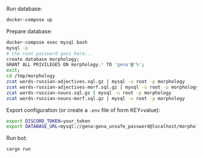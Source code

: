 Run database:
```bash
docker-compose up
```

Prepare database:
```bash
docker-compose exec mysql bash
mysql -p
# the root password goes here...
create database morphology;
GRANT ALL PRIVILEGES ON morphology.* TO 'gena'@'%';
exit;
cd /tmp/morphology
zcat words-russian-adjectives.sql.gz | mysql -u root -p morphology
zcat words-russian-adjectives-morf.sql.gz | mysql -u root -p morphology
zcat words-russian-nouns.sql.gz | mysql -u root -p morphology
zcat words-russian-nouns-morf.sql.gz | mysql -u root -p morphology
```

Export configuration (or create a `.env` file of form KEY=value):
```bash
export DISCORD_TOKEN=your_token
export DATABASE_URL=mysql://gena:gena_unsafe_password@localhost/morphology
```

Run bot:
```
cargo run
```